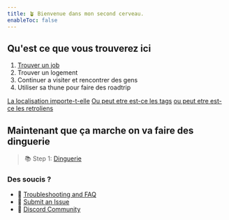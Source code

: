 ```yaml
---
title: 🪴 Bienvenue dans mon second cerveau.
enableToc: false
---
```


## Qu'est ce que vous trouverez ici 
1. [Trouver un job](content/Test/Trouver%20un%20job.md) 
2. Trouver un logement
3. Continuer a visiter et rencontrer des gens
4. Utiliser sa thune pour faire des roadtrip

[La localisation importe-t-elle](content/notes/La%20localisation%20importe-t-elle.md)
[Ou peut etre est-ce les tags](content/notes/Ou%20peut%20etre%20est-ce%20les%20tags.md)
[ou peut etre est-ce les retroliens](content/notes/ou%20peut%20etre%20est-ce%20les%20retroliens.md)



## Maintenant que ça marche on va faire des dinguerie
> 📚 Step 1:  [Dinguerie](content/Test/Dinguerie.md)



### Des soucis ?
- 🚧 [Troubleshooting and FAQ](notes/troubleshooting.md)
- 🐛 [Submit an Issue](https://github.com/jackyzha0/quartz/issues)
- 👀 [Discord Community](https://discord.gg/cRFFHYye7t)

